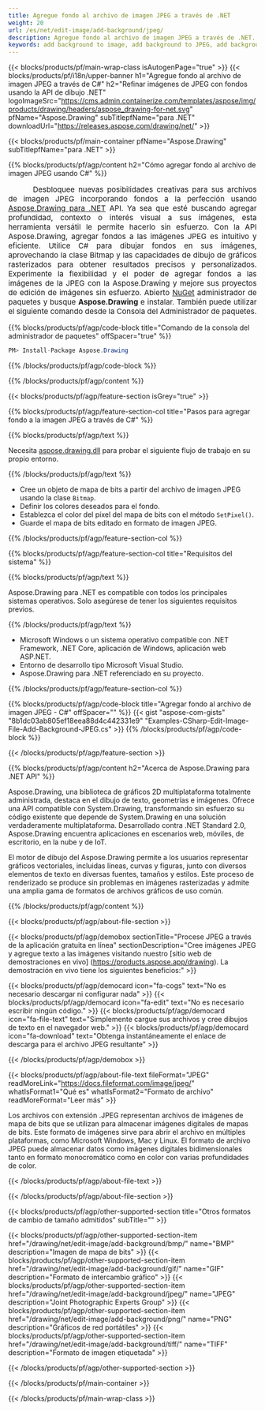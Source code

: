 ```yaml
---
title: Agregue fondo al archivo de imagen JPEG a través de .NET
weight: 20
url: /es/net/edit-image/add-background/jpeg/
description: Agregue fondo al archivo de imagen JPEG a través de .NET.
keywords: add background to image, add background to JPEG, add background via C#, 2D graphics, drawing API, edit bitmap C#, Drawing para .NET, save bitmap, save JPEG image, cross-platform 2D graphic library, Bitmap class, raster graphics drawing, draw background, rendering raster images, JPEG image file
---
```


{{< blocks/products/pf/main-wrap-class isAutogenPage="true" >}}
{{< blocks/products/pf/i18n/upper-banner h1="Agregue fondo al archivo de imagen JPEG a través de C#" h2="Refinar imágenes de JPEG con fondos usando la API de dibujo .NET" logoImageSrc="https://cms.admin.containerize.com/templates/aspose/img/products/drawing/headers/aspose_drawing-for-net.svg" pfName="Aspose.Drawing" subTitlepfName="para .NET" downloadUrl="https://releases.aspose.com/drawing/net/" >}}

{{< blocks/products/pf/main-container pfName="Aspose.Drawing" subTitlepfName="para .NET" >}}


{{% blocks/products/pf/agp/content h2="Cómo agregar fondo al archivo de imagen JPEG usando C#" %}}

<p align="justify" style="text-indent:50px;font-size:15px;">
Desbloquee nuevas posibilidades creativas para sus archivos de imagen JPEG incorporando fondos a la perfección usando <a href="https://products.aspose.com/drawing/net">Aspose.Drawing para .NET</a> API. Ya sea que esté buscando agregar profundidad, contexto o interés visual a sus imágenes, esta herramienta versátil le permite hacerlo sin esfuerzo. Con la API Aspose.Drawing, agregar fondos a las imágenes JPEG es intuitivo y eficiente. Utilice C# para dibujar fondos en sus imágenes, aprovechando la clase Bitmap y las capacidades de dibujo de gráficos rasterizados para obtener resultados precisos y personalizados. Experimente la flexibilidad y el poder de agregar fondos a las imágenes de la JPEG con la Aspose.Drawing y mejore sus proyectos de edición de imágenes sin esfuerzo. Abierto <a href="https://www.nuget.org/packages/aspose.drawing">NuGet</a> administrador de paquetes y busque <b>Aspose.Drawing</b> e instalar. También puede utilizar el siguiente comando desde la Consola del Administrador de paquetes.</p>

{{% blocks/products/pf/agp/code-block title="Comando de la consola del administrador de paquetes" offSpacer="true" %}}
```cs
PM> Install-Package Aspose.Drawing
```
{{% /blocks/products/pf/agp/code-block %}}

{{% /blocks/products/pf/agp/content %}}


{{< blocks/products/pf/agp/feature-section isGrey="true" >}}

{{% blocks/products/pf/agp/feature-section-col title="Pasos para agregar fondo a la imagen JPEG a través de C#" %}}

{{% blocks/products/pf/agp/text %}}

Necesita [aspose.drawing.dll](https://downloads.aspose.com/drawing/net) para probar el siguiente flujo de trabajo en su propio entorno.

{{% /blocks/products/pf/agp/text %}}

+ Cree un objeto de mapa de bits a partir del archivo de imagen JPEG usando la clase `Bitmap`.
+ Definir los colores deseados para el fondo.
+ Establezca el color del píxel del mapa de bits con el método `SetPixel()`.
+ Guarde el mapa de bits editado en formato de imagen JPEG.

{{% /blocks/products/pf/agp/feature-section-col %}}

{{% blocks/products/pf/agp/feature-section-col title="Requisitos del sistema" %}}

{{% blocks/products/pf/agp/text %}}

Aspose.Drawing para .NET es compatible con todos los principales sistemas operativos. Solo asegúrese de tener los siguientes requisitos previos.

{{% /blocks/products/pf/agp/text %}}

- Microsoft Windows o un sistema operativo compatible con .NET Framework, .NET Core, aplicación de Windows, aplicación web ASP.NET.
- Entorno de desarrollo tipo Microsoft Visual Studio.
- Aspose.Drawing para .NET referenciado en su proyecto.

{{% /blocks/products/pf/agp/feature-section-col %}}

{{% blocks/products/pf/agp/code-block title="Agregar fondo al archivo de imagen JPEG - C#" offSpacer="" %}}
{{< gist "aspose-com-gists" "8b1dc03ab805ef18eea88d4c442331e9" "Examples-CSharp-Edit-Image-File-Add-Background-JPEG.cs" >}}
{{% /blocks/products/pf/agp/code-block %}}

{{< /blocks/products/pf/agp/feature-section >}}


<!-- aboutfile Starts -->

{{% blocks/products/pf/agp/content h2="Acerca de Aspose.Drawing para .NET API" %}}

Aspose.Drawing, una biblioteca de gráficos 2D multiplataforma totalmente administrada, destaca en el dibujo de texto, geometrías e imágenes. Ofrece una API compatible con System.Drawing, transformando sin esfuerzo su código existente que depende de System.Drawing en una solución verdaderamente multiplataforma. Desarrollado contra .NET Standard 2.0, Aspose.Drawing encuentra aplicaciones en escenarios web, móviles, de escritorio, en la nube y de IoT.

El motor de dibujo del Aspose.Drawing permite a los usuarios representar gráficos vectoriales, incluidas líneas, curvas y figuras, junto con diversos elementos de texto en diversas fuentes, tamaños y estilos. Este proceso de renderizado se produce sin problemas en imágenes rasterizadas y admite una amplia gama de formatos de archivos gráficos de uso común.

{{% /blocks/products/pf/agp/content %}}


{{< blocks/products/pf/agp/about-file-section >}}

{{< blocks/products/pf/agp/demobox sectionTitle="Procese JPEG a través de la aplicación gratuita en línea" sectionDescription="Cree imágenes JPEG y agregue texto a las imágenes visitando nuestro [sitio web de demostraciones en vivo] (https://products.aspose.app/drawing). La demostración en vivo tiene los siguientes beneficios:" >}}

{{< blocks/products/pf/agp/democard icon="fa-cogs" text="No es necesario descargar ni configurar nada" >}}
{{< blocks/products/pf/agp/democard icon="fa-edit" text="No es necesario escribir ningún código." >}}
{{< blocks/products/pf/agp/democard icon="fa-file-text" text="Simplemente cargue sus archivos y cree dibujos de texto en el navegador web." >}}
{{< blocks/products/pf/agp/democard icon="fa-download" text="Obtenga instantáneamente el enlace de descarga para el archivo JPEG resultante" >}}

{{< /blocks/products/pf/agp/demobox >}}

{{< blocks/products/pf/agp/about-file-text fileFormat="JPEG" readMoreLink="https://docs.fileformat.com/image/jpeg/" whatIsFormat1="Qué es" whatIsFormat2="Formato de archivo" readMoreFormat="Leer más" >}}

Los archivos con extensión .JPEG representan archivos de imágenes de mapa de bits que se utilizan para almacenar imágenes digitales de mapas de bits. Este formato de imágenes sirve para abrir el archivo en múltiples plataformas, como Microsoft Windows, Mac y Linux. El formato de archivo JPEG puede almacenar datos como imágenes digitales bidimensionales tanto en formato monocromático como en color con varias profundidades de color.

{{< /blocks/products/pf/agp/about-file-text >}}

{{< /blocks/products/pf/agp/about-file-section >}}

<!-- aboutfile Ends -->


{{< blocks/products/pf/agp/other-supported-section title="Otros formatos de cambio de tamaño admitidos" subTitle="" >}}

{{< blocks/products/pf/agp/other-supported-section-item href="/drawing/net/edit-image/add-background/bmp/" name="BMP" description="Imagen de mapa de bits" >}}
{{< blocks/products/pf/agp/other-supported-section-item href="/drawing/net/edit-image/add-background/gif/" name="GIF" description="Formato de intercambio gráfico" >}}
{{< blocks/products/pf/agp/other-supported-section-item href="/drawing/net/edit-image/add-background/jpeg/" name="JPEG" description="Joint Photographic Experts Group" >}}
{{< blocks/products/pf/agp/other-supported-section-item href="/drawing/net/edit-image/add-background/png/" name="PNG" description="Gráficos de red portátiles" >}}
{{< blocks/products/pf/agp/other-supported-section-item href="/drawing/net/edit-image/add-background/tiff/" name="TIFF" description="Formato de imagen etiquetada" >}}

{{< /blocks/products/pf/agp/other-supported-section >}}

{{< /blocks/products/pf/main-container >}}

{{< /blocks/products/pf/main-wrap-class >}}
